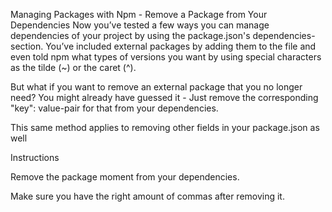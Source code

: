 Managing Packages with Npm - Remove a Package from Your Dependencies
Now you’ve tested a few ways you can manage dependencies of your project by using the package.json's dependencies-section. You’ve included external packages by adding them to the file and even told npm what types of versions you want by using special characters as the tilde (~) or the caret (^).

But what if you want to remove an external package that you no longer need? You might already have guessed it - Just remove the corresponding "key": value-pair for that from your dependencies.

This same method applies to removing other fields in your package.json as well

Instructions

Remove the package moment from your dependencies.

Make sure you have the right amount of commas after removing it.